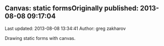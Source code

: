 ## Canvas: static formsOriginally published: 2013-08-08 09:17:04 
Last updated: 2013-08-08 13:34:41 
Author: greg zakharov 
 
Drawing static forms with canvas.